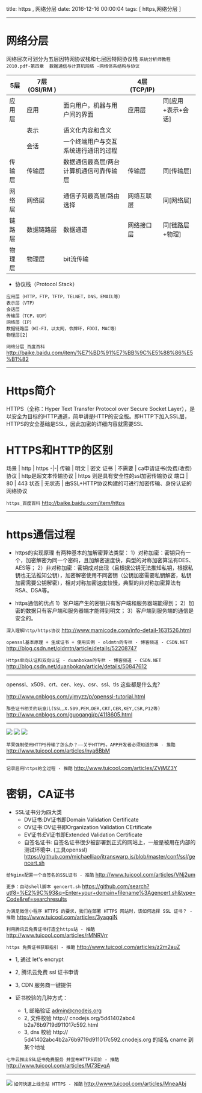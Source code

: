 title:  https , 网络分层
date: 2016-12-16 00:00:04
tags: [ https,网络分层 ]


---


# 网络分层
网络层次可划分为五层因特网协议栈和七层因特网协议栈
`系统分析师教程 2010.pdf-第四章  数据通信与计算机网络 -网络体系结构与协议`



| 5层    | 7层(OSI/RM ) |                                         | 4层(TCP/IP) |                    |
|--------|--------------|-----------------------------------------|-------------|--------------------|
| 应用层 | 应用         | 面向用户，机器与用户间的界面            | 应用层      | 同[应用+表示+会话] |
| 　     | 表示         | 语义化内容和含义                        |             |                    |
| 　     | 会话         | 一个终端用户与交互系统进行通讯的过程    |             |                    |
| 传输层 | 传输层       | 数据通信最高层/两台计算机通信可靠传输层 | 传输层      | 同[传输层]         |
| 网络层 | 网络层       | 通信子网最高层/路由选择                 | 网络互联层  | 同[网络层]         |
| 链路层 | 数据链路层   | 数据通道                                | 网络接口层  | 同[链路层+物理]    |
| 物理层 | 物理层       | bit流传输                               |             |                    |




- 协议栈（Protocol Stack）
```
应用层（HTTP，FTP，TFTP，TELNET，DNS，EMAIL等）
表示层（VTP）
会话层
传输层（TCP，UDP）
网络层（IP）
数据链路层（WI-FI，以太网，令牌环，FDDI，MAC等）
物理层[2] 
```


`网络分层_百度百科`
http://baike.baidu.com/item/%E7%BD%91%E7%BB%9C%E5%88%86%E5%B1%82


---
# Https简介
HTTPS（全称：Hyper Text Transfer Protocol over Secure Socket Layer），是以安全为目标的HTTP通道，简单讲是HTTP的安全版。即HTTP下加入SSL层，HTTPS的安全基础是SSL，因此加密的详细内容就需要SSL




# HTTPS和HTTP的区别
场景 | http | https
-|-|
传输 | 明文 | 密文
证书 | 不需要 | ca申请证书(免费/收费)
协议 | http是超文本传输协议 | https 则是具有安全性的ssl加密传输协议
端口 | 80 | 443
状态 | 无状态 | 由SSL+HTTP协议构建的可进行加密传输、身份认证的网络协议


`https_百度百科`
http://baike.baidu.com/item/https


---
# https通信过程
- https的实现原理
有两种基本的加解密算法类型：
1）对称加密：密钥只有一个，加密解密为同一个密码，且加解密速度快，典型的对称加密算法有DES、AES等；
2）非对称加密：密钥成对出现（且根据公钥无法推知私钥，根据私钥也无法推知公钥），加密解密使用不同密钥（公钥加密需要私钥解密，私钥加密需要公钥解密），相对对称加密速度较慢，典型的非对称加密算法有RSA、DSA等。


- https通信的优点
1）客户端产生的密钥只有客户端和服务器端能得到；
2）加密的数据只有客户端和服务器端才能得到明文；
3）客户端到服务端的通信是安全的。


`深入理解http/https协议`
http://www.mamicode.com/info-detail-1631526.html


`openssl基本原理 + 生成证书 + 使用实例 - oldmtn的专栏 - 博客频道 - CSDN.NET`
http://blog.csdn.net/oldmtn/article/details/52208747


`Https单向认证和双向认证 - duanbokan的专栏 - 博客频道 - CSDN.NET`
http://blog.csdn.net/duanbokan/article/details/50847612

---


openssl、x509、crt、cer、key、csr、ssl、tls 这些都是什么鬼?

http://www.cnblogs.com/yjmyzz/p/openssl-tutorial.html


`那些证书相关的玩意儿(SSL,X.509,PEM,DER,CRT,CER,KEY,CSR,P12等)`
http://www.cnblogs.com/guogangj/p/4118605.html



---
![](http://ll-blog.oss-cn-hangzhou.aliyuncs.com/17-1-19/448896-file_1484817404992_914a.png)
![](http://ll-blog.oss-cn-hangzhou.aliyuncs.com/17-1-19/46324672-file_1484817412376_123a9.png)
![](http://ll-blog.oss-cn-hangzhou.aliyuncs.com/17-1-19/14880190-file_1484817424981_12d7f.png)


`苹果强制使用HTTPS传输了怎么办？——关于HTTPS，APP开发者必须知道的事 - 推酷`
http://www.tuicool.com/articles/nya6BbM


---
`记录启用https的全过程 - 推酷`
http://www.tuicool.com/articles/ZVjMZ3Y
 
# 密钥，CA证书
- SSL证书分为四大类
    - DV证书:DV证书即Domain Validation Certificate
    - OV证书:OV证书即Organization Validation CErtificate
    - EV证书:EV证书即Extended Validation Certificate 
    - 自签名证书: 自签名证书很少被部署到正式的网站上，一般是被用在内部的测试环境中. (工具openssl)
https://github.com/michaelliao/itranswarp.js/blob/master/conf/ssl/gencert.sh


`给Nginx配置一个自签名的SSL证书 - 推酷`
http://www.tuicool.com/articles/VNj2um


`更多：自动shell脚本 gencert.sh`
https://github.com/search?utf8=%E2%9C%93&q=Enter+your+domain+filename%3Agencert.sh&type=Code&ref=searchresults


`为满足微信小程序 HTTPS 的要求，我们在部署 HTTPS 网站时，该如何选择 SSL 证书？ - 推酷`
http://www.tuicool.com/articles/3yaqqiN


`利用腾讯云免费证书打造全https站 - 推酷`
http://www.tuicool.com/articles/rMNRVrr


`https 免费证书获取指引 - 推酷`
http://www.tuicool.com/articles/z2m2auZ
- 1, 通过 let's encrypt
- 2, 腾讯云免费 ssl 证书申请
- 3, CDN 服务商一键提供


- 证书校验的几种方式：
    - 1, 邮箱验证 admin@cnodejs.org
    - 2, 文件校验 http:// cnodejs.org/5d41402abc4 b2a76b9719d911017c592.html
    - 3, dns 校验 http:// 5d41402abc4b2a76b9719d911017c592.cnodejs.org 的域名 cname 到某个地址


`七牛云推出SSL证书免费服务 并宣布HTTPS调价 - 推酷`
http://www.tuicool.com/articles/M73EvqA


---
![](http://ll-blog.oss-cn-hangzhou.aliyuncs.com/17-1-19/64482030-file_1484817437675_9d43.png)
`如何快速上线全站 HTTPS - 推酷`
 http://www.tuicool.com/articles/MneaAbj
 

